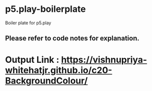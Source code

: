 # p5.play-boilerplate
Boiler plate for p5.play

## Please refer to code notes for explanation.

# Output Link : https://vishnupriya-whitehatjr.github.io/c20-BackgroundColour/
